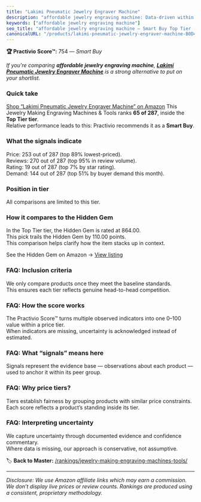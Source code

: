 ```yaml
---
title: "Lakimi Pneumatic Jewelry Engraver Machine"
description: "affordable jewelry engraving machine: Data-driven within Top Tier ranking using the Practivio Score™. Positioned by quality, value, demand, findability, moment…"
keywords: ["affordable jewelry engraving machine"]
seo_title: "affordable jewelry engraving machine — Smart Buy Top Tier (2025)"
canonicalURL: "/products/lakimi-pneumatic-jewelry-engraver-machine-B0D4L5FJW6/"
---
```


**🏆 Practivio Score™:** 754 — _Smart Buy_


*If you're comparing **affordable jewelry engraving machine**, **[Lakimi Pneumatic Jewelry Engraver Machine](https://www.amazon.com/dp/B0D4L5FJW6?tag=practivio-20)** is a strong alternative to put on your shortlist.*
### Quick take
[Shop “Lakimi Pneumatic Jewelry Engraver Machine” on Amazon](https://www.amazon.com/dp/B0D4L5FJW6?tag=practivio-20)
This Jewelry Making Engraving Machines & Tools ranks **65 of 287**, inside the **Top Tier tier**.  
Relative performance leads to this: Practivio recommends it as a **Smart Buy**.

### What the signals indicate
Price: 253 out of 287 (top 89% lowest-priced).  
Reviews: 270 out of 287 (top 95% in review volume).  
Rating: 19 out of 287 (top 7% by star rating).  
Demand: 144 out of 287 (top 51% by buyer demand this month).

### Position in tier
All comparisons are limited to this tier.

### How it compares to the Hidden Gem
In the Top Tier tier, the Hidden Gem is rated at 864.00.  
This pick trails the Hidden Gem by 110.00 points.  
This comparison helps clarify how the item stacks up in context.  

See the Hidden Gem on Amazon → [View listing](https://www.amazon.com/dp/B0DDXQYH36?tag=practivio-20)

### FAQ: Inclusion criteria
We only compare products once they meet the baseline standards.  
This ensures each tier reflects genuine head-to-head competition.

### FAQ: How the score works
The Practivio Score™ turns multiple observed indicators into one 0–100 value within a price tier.  
When indicators are missing, uncertainty is acknowledged instead of estimated.

### FAQ: What “signals” means here
Signals represent the evidence base — observations about each product — used to anchor it within its peer group.

### FAQ: Why price tiers?
Tiers establish fairness by grouping products with similar price constraints.  
Each score reflects a product’s standing inside its tier.

### FAQ: Interpreting uncertainty
We capture uncertainty through documented evidence and confidence commentary.  
Where data is missing, our approach is conservative, not assumptive.


🏷️ **Back to Master:** [/rankings/jewelry-making-engraving-machines-tools/](/rankings/jewelry-making-engraving-machines-tools/)

---
_Disclosure: We use Amazon affiliate links which may earn a commission. We don’t display live prices or review counts. Rankings are produced using a consistent, proprietary methodology._
